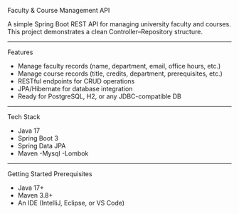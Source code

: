 Faculty & Course Management API

A simple Spring Boot REST API for managing university faculty and courses. This project demonstrates a clean Controller–Repository structure.

---

 Features

- Manage faculty records (name, department, email, office hours, etc.)
- Manage course records (title, credits, department, prerequisites, etc.)
- RESTful endpoints for CRUD operations
- JPA/Hibernate for database integration
- Ready for PostgreSQL, H2, or any JDBC-compatible DB

---
Tech Stack

- Java 17
- Spring Boot 3
- Spring Data JPA
- Maven
-Mysql
-Lombok

---

Getting Started
Prerequisites
- Java 17+
- Maven 3.8+
- An IDE (IntelliJ, Eclipse, or VS Code)
